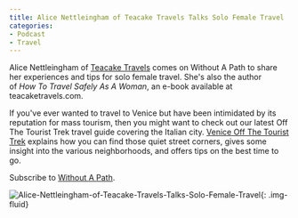 ```yaml
---
title: Alice Nettleingham of Teacake Travels Talks Solo Female Travel
categories:
- Podcast
- Travel
---
```


Alice Nettleingham of [Teacake Travels](http://www.teacaketravels.com/) comes on Without A Path to share her experiences and tips for solo female travel. She's also the author of _How To Travel Safely As A Woman_, an e-book available at teacaketravels.com.

If you've ever wanted to travel to Venice but have been intimidated by its reputation for mass tourism, then you might want to check out our latest Off The Tourist Trek travel guide covering the Italian city. [Venice Off The Tourist Trek](https://withoutapath.com/travel-guides/venice-italy/) explains how you can find those quiet street corners, gives some insight into the various neighborhoods, and offers tips on the best time to go.

Subscribe to [Without A Path](https://itunes.apple.com/us/podcast/without-a-path/id1037475413?l=es&mt=2).<!-- more -->

![Alice-Nettleingham-of-Teacake-Travels-Talks-Solo-Female-Travel](https://withoutapath.com/wp-content/uploads/2017/04/Alice-Nettleingham-of-Teacake-Travels-Talks-Solo-Female-Travel-683x1024.jpg){: .img-fluid}

